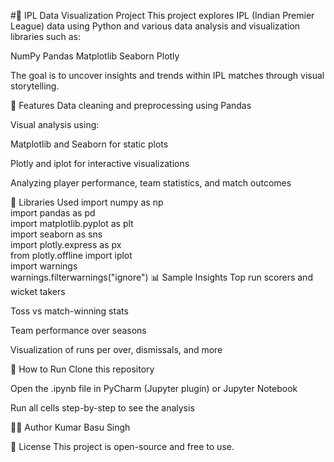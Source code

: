 #🏏 IPL Data Visualization Project
This project explores IPL (Indian Premier League) data using Python and various data analysis and visualization libraries such as:

NumPy
Pandas
Matplotlib
Seaborn
Plotly

The goal is to uncover insights and trends within IPL matches through visual storytelling.

📌 Features
Data cleaning and preprocessing using Pandas

Visual analysis using:

Matplotlib and Seaborn for static plots

Plotly and iplot for interactive visualizations

Analyzing player performance, team statistics, and match outcomes

📁 Libraries Used
import numpy as np  
import pandas as pd  
import matplotlib.pyplot as plt  
import seaborn as sns  
import plotly.express as px  
from plotly.offline import iplot  
import warnings  
warnings.filterwarnings("ignore")
📊 Sample Insights
Top run scorers and wicket takers

Toss vs match-winning stats

Team performance over seasons

Visualization of runs per over, dismissals, and more

🚀 How to Run
Clone this repository

Open the .ipynb file in PyCharm (Jupyter plugin) or Jupyter Notebook

Run all cells step-by-step to see the analysis

🧑‍💻 Author
Kumar Basu Singh

📜 License
This project is open-source and free to use.
